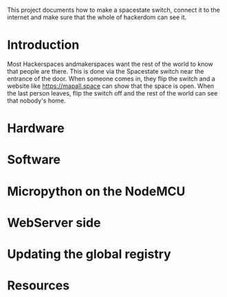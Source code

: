 This project documents how to make a spacestate switch, connect it to the internet and make sure that the whole of hackerdom can see it. 

# Introduction

Most Hackerspaces andmakerspaces want the rest of the world to know that people are there. This is done via the Spacestate switch near the entrance of the door. 
When someone comes in, they flip the switch and a website like https://mapall.space can show that the space is open. When the last person leaves, flip the switch off and the rest of the world can see that nobody's home. 

# Hardware

# Software 

# Micropython on the NodeMCU

# WebServer side

# Updating the global registry

# Resources 
